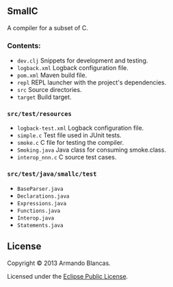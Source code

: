 ## SmallC

A compiler for a subset of C.

### Contents:

* `dev.clj` Snippets for development and testing.
* `logback.xml` Logback configuration file.
* `pom.xml` Maven build file.
* `repl` REPL launcher with the project's dependencies.
* `src` Source directories.
* `target` Build target.

### `src/test/resources`

* `logback-test.xml` Logback configuration file.
* `simple.c` Test file used in JUnit tests.
* `smoke.c` C file for testing the compiler.
* `Smoking.java` Java class for consuming smoke.class.
* `interop_nnn.c` C source test cases.

### `src/test/java/smallc/test`

* `BaseParser.java`
* `Declarations.java`
* `Expressions.java`
* `Functions.java`
* `Interop.java`
* `Statements.java`

## License

Copyright © 2013 Armando Blancas.

Licensed under the [Eclipse Public License](http://www.eclipse.org/legal/epl-v10.html).
